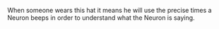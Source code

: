 When someone wears this hat it means he will use the precise times a Neuron beeps in order to understand what the Neuron is saying.
